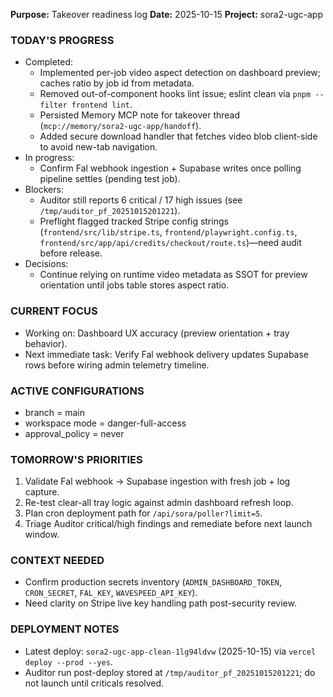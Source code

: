 **Purpose:** Takeover readiness log
**Date:** 2025-10-15
**Project:** sora2-ugc-app

### TODAY'S PROGRESS
- Completed:
  - Implemented per-job video aspect detection on dashboard preview; caches ratio by job id from metadata.
  - Removed out-of-component hooks lint issue; eslint clean via `pnpm --filter frontend lint`.
  - Persisted Memory MCP note for takeover thread (`mcp://memory/sora2-ugc-app/handoff`).
  - Added secure download handler that fetches video blob client-side to avoid new-tab navigation.
- In progress:
  - Confirm Fal webhook ingestion + Supabase writes once polling pipeline settles (pending test job).
- Blockers:
  - Auditor still reports 6 critical / 17 high issues (see `/tmp/auditor_pf_20251015201221`).
  - Preflight flagged tracked Stripe config strings (`frontend/src/lib/stripe.ts`, `frontend/playwright.config.ts`, `frontend/src/app/api/credits/checkout/route.ts`)—need audit before release.
- Decisions:
  - Continue relying on runtime video metadata as SSOT for preview orientation until jobs table stores aspect ratio.

### CURRENT FOCUS
- Working on: Dashboard UX accuracy (preview orientation + tray behavior).
- Next immediate task: Verify Fal webhook delivery updates Supabase rows before wiring admin telemetry timeline.

### ACTIVE CONFIGURATIONS
- branch = main
- workspace mode = danger-full-access
- approval_policy = never

### TOMORROW'S PRIORITIES
1. Validate Fal webhook -> Supabase ingestion with fresh job + log capture.
2. Re-test clear-all tray logic against admin dashboard refresh loop.
3. Plan cron deployment path for `/api/sora/poller?limit=5`.
4. Triage Auditor critical/high findings and remediate before next launch window.

### CONTEXT NEEDED
- Confirm production secrets inventory (`ADMIN_DASHBOARD_TOKEN`, `CRON_SECRET`, `FAL_KEY`, `WAVESPEED_API_KEY`).
- Need clarity on Stripe live key handling path post-security review.

### DEPLOYMENT NOTES
- Latest deploy: `sora2-ugc-app-clean-1lg94ldvw` (2025-10-15) via `vercel deploy --prod --yes`.
- Auditor run post-deploy stored at `/tmp/auditor_pf_20251015201221`; do not launch until criticals resolved.
